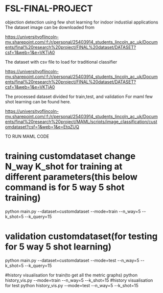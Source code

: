 # FSL-FINAL-PROJECT
objection detection using  few shot learning for indoor industiial applications
The dataset image can be downloaded from 

https://universityoflincoln-my.sharepoint.com/:f:/r/personal/25403914_students_lincoln_ac_uk/Documents/final%20research%20project/FINAL%20dataset/DATASET?csf=1&web=1&e=VKTjA0

The dataset with csv file to load for traditional classifier 

https://universityoflincoln-my.sharepoint.com/:f:/r/personal/25403914_students_lincoln_ac_uk/Documents/final%20research%20project/FINAL%20dataset/DATASET?csf=1&web=1&e=VKTjA0

The processed  dataset divided for train,test, and  validation For maml few shot learning can be found here. 

https://universityoflincoln-my.sharepoint.com/:f:/r/personal/25403914_students_lincoln_ac_uk/Documents/final%20research%20project/MAML/scripts/image_classification/customdataset?csf=1&web=1&e=EtqZUQ







TO RUN MAML CODE

# training customdataset change N_way K_shot for training at different parameters(this below command is for 5 way 5 shot training)
python main.py --dataset=customdataset --mode=train --n_way=5 --k_shot=5 --k_query=15
# validation customdataset(for testing for 5 way 5 shot learning)
python main.py --dataset=customdataset --mode=test --n_way=5 --k_shot=5 --k_query=15

#history visualisation for train(to get all the metric graphs)
python history_vis.py --mode=train --n_way=5 --k_shot=15
#history visualisation for test
python history_vis.py --mode=test --n_way=5 --k_shot=15
